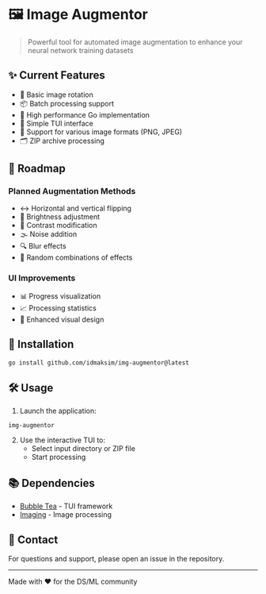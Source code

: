 # 🖼️ Image Augmentor

> Powerful tool for automated image augmentation to enhance your neural network training datasets

## ✨ Current Features

- 🔄 Basic image rotation
- 📦 Batch processing support
- 🚀 High performance Go implementation
- 🎯 Simple TUI interface
- 📁 Support for various image formats (PNG, JPEG)
- 🗂️ ZIP archive processing

## 🎯 Roadmap

### Planned Augmentation Methods
- ↔️ Horizontal and vertical flipping
- 🌟 Brightness adjustment
- 🎨 Contrast modification
- 🌫️ Noise addition
- 🔍 Blur effects
- 🎲 Random combinations of effects

### UI Improvements
- 📊 Progress visualization
- 📈 Processing statistics
- 🎨 Enhanced visual design

## 🚀 Installation

```
go install github.com/idmaksim/img-augmentor@latest
```

## 🛠 Usage

1. Launch the application:
```
img-augmentor
```

2. Use the interactive TUI to:
   - Select input directory or ZIP file
   - Start processing


## 📚 Dependencies

- [Bubble Tea](https://github.com/charmbracelet/bubbletea) - TUI framework
- [Imaging](https://github.com/disintegration/imaging) - Image processing

## 📧 Contact

For questions and support, please open an issue in the repository.

---

Made with ❤️ for the DS/ML community
